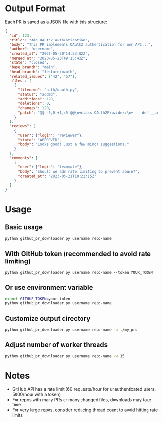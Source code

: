 # Output Format
Each PR is saved as a JSON file with this structure:
```json
{
  "id": 123,
  "title": "Add OAuth2 authentication",
  "body": "This PR implements OAuth2 authentication for our API...",
  "author": "username",
  "created_at": "2023-05-20T14:53:02Z",
  "merged_at": "2023-05-23T09:15:43Z",
  "state": "closed",
  "base_branch": "main",
  "head_branch": "feature/oauth",
  "related_issues": ["42", "57"],
  "files": [
    {
      "filename": "auth/oauth.py",
      "status": "added",
      "additions": 120,
      "deletions": 0,
      "changes": 120,
      "patch": "@@ -0,0 +1,45 @@\n+class OAuth2Provider:\n+    def __init__(self, client_id, client_secret):\n+        self.client_id = client_id..."
    }
  ],
  "reviews": [
    {
      "user": {"login": "reviewer"},
      "state": "APPROVED",
      "body": "Looks good! Just a few minor suggestions."
    }
  ],
  "comments": [
    {
      "user": {"login": "teammate"},
      "body": "Should we add rate limiting to prevent abuse?",
      "created_at": "2023-05-21T10:22:15Z"
    }
  ]
}
```

# Usage 
## Basic usage
```bash
python github_pr_downloader.py username repo-name
```

## With GitHub token (recommended to avoid rate limiting)
```bsh
python github_pr_downloader.py username repo-name --token YOUR_TOKEN
```

## Or use environment variable
```bash
export GITHUB_TOKEN=your_token
python github_pr_downloader.py username repo-name
```

## Customize output directory
```bash
python github_pr_downloader.py username repo-name -o ./my_prs
```

## Adjust number of worker threads
```bash
python github_pr_downloader.py username repo-name -w 15
```

# Notes
- GitHub API has a rate limit (60 requests/hour for unauthenticated users, 5000/hour with a token)
- For repos with many PRs or many changed files, downloads may take time
- For very large repos, consider reducing thread count to avoid hitting rate limits
